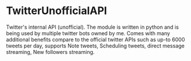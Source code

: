# TwitterUnofficialAPI
Twitter's internal API (unofficial). The module is written in python and is being used by multiple twitter bots owned by me. Comes with many additional benefits compare to the official twitter APIs such as up-to 6000 tweets per day, supports Note tweets, Scheduling tweets, direct message streaming, New followers streaming.
